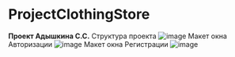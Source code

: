 # ProjectClothingStore
<b>Проект Адышкина С.С.</b>
Структура проекта
![image](https://user-images.githubusercontent.com/123838075/216258413-5d4df506-3f79-4fa2-8d52-e58c96d15f83.png)
Макет окна Авторизации
![image](https://user-images.githubusercontent.com/123838075/216258707-0c631be5-1f42-4a41-82d7-a10b4f762524.png)
Макет  окна Регистрации
![image](https://user-images.githubusercontent.com/123838075/216258854-0231c751-1884-4a80-b533-f405d6abf25e.png)
